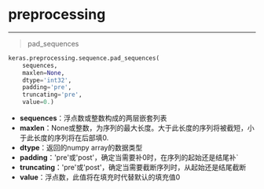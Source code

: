 # preprocessing

---
> pad_sequences

```python
keras.preprocessing.sequence.pad_sequences(
	sequences, 
	maxlen=None,
	dtype='int32',
	padding='pre',
	truncating='pre', 
	value=0.)
```

- **sequences**：浮点数或整数构成的两层嵌套列表
- **maxlen**：None或整数，为序列的最大长度。大于此长度的序列将被截短，小于此长度的序列将在后部填0.
- **dtype**：返回的numpy array的数据类型
- **padding**：'pre'或'post'，确定当需要补0时，在序列的起始还是结尾补`
- **truncating**：'pre'或'post'，确定当需要截断序列时，从起始还是结尾截断
- **value**：浮点数，此值将在填充时代替默认的填充值0
